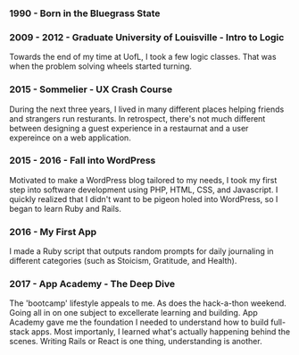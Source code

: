 <!----- 
layout: page
title: About
permalink: /about/
----->

### 1990 - Born in the Bluegrass State


### 2009 - 2012 - Graduate University of Louisville - Intro to Logic
Towards the end of my time at UofL, I took a few logic classes. That was when the problem solving wheels started turning.

### 2015 - Sommelier - UX Crash Course 
During the next three years, I lived in many different places helping friends and strangers run resturants. In retrospect, there's not much different between designing a guest experience in a restaurnat and a user expereince on a web application.

### 2015 - 2016 - Fall into WordPress
Motivated to make a WordPress blog tailored to my needs, I took my first step into software development using PHP, HTML, CSS, and Javascript. I quickly realized that I didn't want to be pigeon holed into WordPress, so I began to learn Ruby and Rails. 

### 2016 - My First App 
I made a Ruby script that outputs random prompts for daily journaling in different categories (such as Stoicism, Gratitude, and Health).

### 2017 - App Academy - The Deep Dive
The 'bootcamp' lifestyle appeals to me. As does the hack-a-thon weekend. Going all in on one subject to excellerate learning and building. App Academy gave me the foundation I needed to understand how to build full-stack apps. Most importanly, I learned what's actually happening behind the scenes. Writing Rails or React is one thing, understanding is another.

